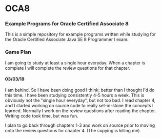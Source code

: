 # OCA8
### Example Programs for Oracle Certified Associate 8
This is a simple repository for example programs written while studying for the Oracle Certified Associate Java SE 8 Programmer I exam.

### Game Plan
I am going to study at least a single hour everyday. When a chapter is complete I will complete the review questions for that chapter. 

#### 03/03/18
I am behind.
So I have been doing good I think; better than I thought I'd do this time. I have been studying consistently 4-5 hours a week. This is obviously not the "single hour everyday", but not too bad. I read chapter 4, and I started working on source code to really set-in-stone the concepts I learned. Normally I work on the review questions after reading the chapter. Writing code took time, but was fun.

I plan to go back through chapters 1-3 and work on source prior to moving onto the review questions for chapter 4. (The copying is killing me).
